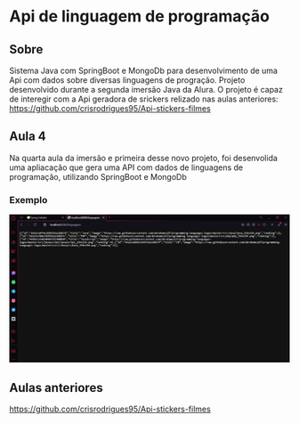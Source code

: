 # Api de linguagem de programação

## Sobre
Sistema Java com SpringBoot e MongoDb para desenvolvimento de uma Api com dados sobre diversas linguagens de progração. Projeto desenvolvido durante a segunda imersão Java da Alura.
O projeto é capaz de interegir com a Api geradora de srickers relizado nas aulas anteriores: https://github.com/crisrodrigues95/Api-stickers-filmes

## Aula 4
Na quarta aula da imersão e primeira desse novo projeto, foi desenvolida uma apliacação que gera uma API com dados de linguagens de programação, utilizando SpringBoot e MongoDb

### Exemplo

![Exemplo](https://raw.githubusercontent.com/crisrodrigues95/assets/main/spring-alura/api-linguagens.jpg)

## Aulas anteriores
https://github.com/crisrodrigues95/Api-stickers-filmes



